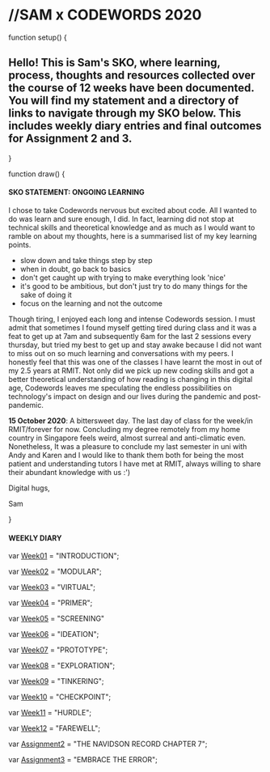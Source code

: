 # //SAM x CODEWORDS 2020

function setup() {
## Hello! This is Sam's SKO, where learning, process, thoughts and resources collected over the course of 12 weeks have been documented. You will find my statement and a directory of links to navigate through my SKO below. This includes weekly diary entries and final outcomes for Assignment 2 and 3. 
}

function draw() {
#### SKO STATEMENT: ONGOING LEARNING 

I chose to take Codewords nervous but excited about code. All I wanted to do was learn and sure enough, I did. In fact, learning did not stop at technical skills and theoretical knowledge and as much as I would want to ramble on about my thoughts, here is a summarised list of my key learning points. 

- slow down and take things step by step
- when in doubt, go back to basics
- don't get caught up with trying to make everything look 'nice' 
- it's good to be ambitious, but don't just try to do many things for the sake of doing it 
- focus on the learning and not the outcome 

Though tiring, I enjoyed each long and intense Codewords session. I must admit that sometimes I found myself getting tired during class and it was a feat to get up at 7am and subsequently 6am for the last 2 sessions every thursday, but tried my best to get up and stay awake because I did not want to miss out on so much learning and conversations with my peers. I honestly feel that this was one of the classes I have learnt the most in out of my 2.5 years at RMIT. Not only did we pick up new coding skills and got a better theoretical understanding of how reading is changing in this digital age, Codewords leaves me speculating the endless possibilities on technology's impact on design and our lives during the pandemic and post-pandemic. 

**15 October 2020**: A bittersweet day. The last day of class for the week/in RMIT/forever for now. Concluding my degree remotely from my home country in Singapore feels weird, almost surreal and anti-climatic even. Nonetheless, It was a pleasure to conclude my last semester in uni with Andy and Karen and I would like to thank them both for being the most patient and understanding tutors I have met at RMIT, always willing to share their abundant knowledge with us :') 

Digital hugs, 

Sam 

}

#### WEEKLY DIARY

var [Week01](https://samanthangsy.github.io/codewords/Weekly%20Diary/01/) = "INTRODUCTION";

var [Week02](https://samanthangsy.github.io/codewords/Weekly%20Diary/02/) = "MODULAR";

var [Week03](https://samanthangsy.github.io/codewords/Weekly%20Diary/03/) = "VIRTUAL";

var [Week04](https://samanthangsy.github.io/codewords/Weekly%20Diary/04/) = "PRIMER";

var [Week05](https://samanthangsy.github.io/codewords/Weekly%20Diary/05/) = "SCREENING"

var [Week06](https://samanthangsy.github.io/codewords/Weekly%20Diary/06/) = "IDEATION"; 

var [Week07](https://samanthangsy.github.io/codewords/Weekly%20Diary/07/) = "PROTOTYPE";

var [Week08](https://samanthangsy.github.io/codewords/Weekly%20Diary/08/) = "EXPLORATION";

var [Week09](https://samanthangsy.github.io/codewords/Weekly%20Diary/09/) = "TINKERING";

var [Week10](https://samanthangsy.github.io/codewords/Weekly%20Diary/10/) = "CHECKPOINT";

var [Week11](https://samanthangsy.github.io/codewords/Weekly%20Diary/11/) = "HURDLE";

var [Week12](https://samanthangsy.github.io/codewords/Weekly%20Diary/12/) = "FAREWELL";

var [Assignment2](https://www.youtube.com/watch?v=leyVlwvDqNM&feature=youtu.be) = "THE NAVIDSON RECORD CHAPTER 7";

var [Assignment3](https://samanthangsy.github.io/codewords/Final/) = "EMBRACE THE ERROR";


